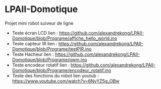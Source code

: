 # LPAII-Domotique
Projet mini robot suiveur de ligne

- Teste écran LCD 
  lien : https://github.com/alexandrekong/LPAII-Domotique/blob/Programe/affiche_hello_world.ino
- Teste capteur IR 
  lien : https://github.com/alexandrekong/LPAII-Domotique/blob/Programe/testPIR.ino
- Teste Hacheur 
  lien : https://github.com/alexandrekong/LPAII-Domotique/blob/Programe/pwm.ino
- Teste encodeur rotatif
  lien : https://github.com/alexandrekong/LPAII-Domotique/blob/Programe/encodeur_rotatif.ino
- Teste des fonctions du robot
  lien youtub : https://www.youtube.com/watch?v=6NvYZ5g_OBw
